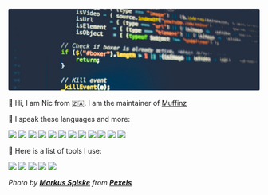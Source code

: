 ![Header](header.png "Header")

:wave: Hi, I am Nic from 🇿🇦. I am the maintainer of [Muffinz](https://muffinz.online)

:lips: I speak these languages and more:

![](https://img.shields.io/badge/Lang-C-red?logo=c&logoColor=white) ![](https://img.shields.io/badge/Lang-CSS3-red?logo=css3&logoColor=white) ![](https://img.shields.io/badge/Lang-Java-red?logo=java&logoColor=white) ![](https://img.shields.io/badge/Lang-Python-red?logo=python&logoColor=white) ![](https://img.shields.io/badge/Lang-Go-red?logo=go&logoColor=white) ![](https://img.shields.io/badge/Lang-JavaScript-red?logo=javascript&logoColor=white) ![](https://img.shields.io/badge/Lang-Sass-red?logo=sass&logoColor=white) ![](https://img.shields.io/badge/Lang-HTML5-red?logo=html5&logoColor=white) ![](https://img.shields.io/badge/Lang-Bash%20Script-red?logo=gnu%20bash&logoColor=white) ![](https://img.shields.io/badge/Lang-PHP-red?logo=php&logoColor=white) ![](https://img.shields.io/badge/Lang-Perl-red?logo=perl&logoColor=white) ![](https://img.shields.io/badge/Lang-Kotlin-red?logo=kotlin&logoColor=white)

:floppy_disk: Here is a list of tools I use:

![](https://img.shields.io/badge/OS-Fedora%2C%20Linux-lightgrey?logo=linux&logoColor=white) ![](https://img.shields.io/badge/Code%20Editor-Vim-lightgrey?logo=vim&logoColor=white) ![](https://img.shields.io/badge/Code%20Editor-VS%20Code-lightgrey?logo=visual%20studio%20code&logoColor=white) ![](https://img.shields.io/badge/SVG%20Editor-Inkscape-lightgrey?logo=inkscape&logoColor=white) ![](https://img.shields.io/badge/Markdown%20Editor-Typora-lightgrey?logo=markdown&logoColor=white)

*Photo by **[Markus Spiske](https://www.pexels.com/@markusspiske?utm_content=attributionCopyText&utm_medium=referral&utm_source=pexels)** from **[Pexels](https://www.pexels.com/photo/internet-technology-computer-display-360591/?utm_content=attributionCopyText&utm_medium=referral&utm_source=pexels)***

<!---
nic3point0/nic3point0 is a ✨ special ✨ repository because its `README.md` (this file) appears on your GitHub profile.
You can click the Preview link to take a look at your changes.
--->

